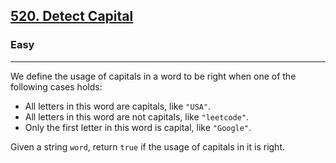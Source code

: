 <h2><a href="https://leetcode.com/problems/detect-capital/">520. Detect Capital</a></h2><h3>Easy</h3><hr><div>
<p>
We define the usage of capitals in a word to be right when one of the following cases holds:

<ul>
    <li>All letters in this word are capitals, like <code>"USA"</code>.</li>
    <li>All letters in this word are not capitals, like <code>"leetcode"</code>.</li>
    <li>Only the first letter in this word is capital, like <code>"Google"</code>.</li>
</ul>

Given a string <code>word</code>, return <code>true</code> if the usage of capitals in it is right.
</p>

</div>